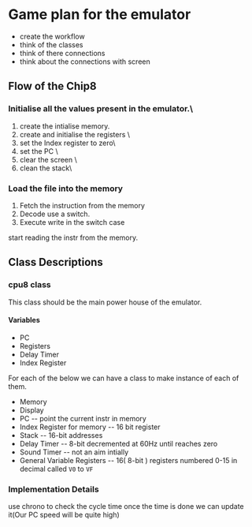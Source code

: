 # Game plan for the emulator

- create the workflow
- think of the classes
- think of there connections
- think about the connections with screen

## Flow of the Chip8

### Initialise all the values present in the emulator.\

1. create the intialise memory.
1. create and initialise the registers \
1. set the Index register to zero\
1. set the PC \
1. clear the screen \
1. clean the stack\

### Load the file into the memory

 1. Fetch the instruction from the memory
 2. Decode use a switch.
 3. Execute write in the switch case

start reading the instr from the memory.

## Class Descriptions

### cpu8 class

This class should be the main power house of the emulator.

#### Variables

- PC
- Registers
- Delay Timer
- Index Register

For each of the below we can have a class to make instance of each of them.

- Memory
- Display
- PC -- point the current instr in memory
- Index Register for memory -- 16 bit register
- Stack -- 16-bit addresses
- Delay Timer -- 8-bit decremented at 60Hz until reaches zero
- Sound Timer -- not an aim intially
- General Variable Registers -- 16( 8-bit ) registers numbered 0-15 in decimal called `V0` to `VF`

### Implementation Details

use chrono to check the cycle time once the time is done we can update it(Our PC speed will be quite high)